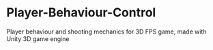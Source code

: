# Player-Behaviour-Control
Player behaviour and shooting mechanics for 3D FPS game, made with Unity 3D game engine
